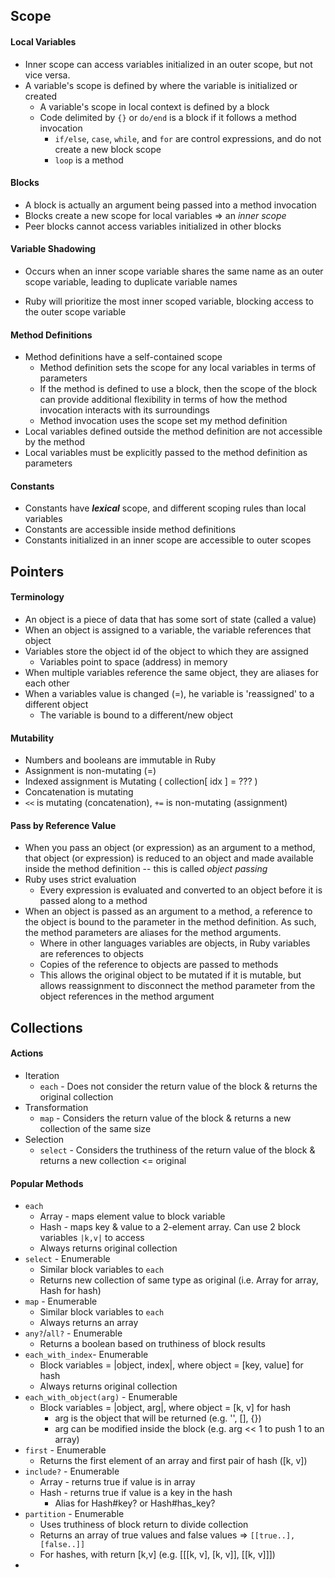 ## Scope

#### Local Variables

- Inner scope can access variables initialized in an outer scope, but not vice versa.
- A variable's scope is defined by where the variable is initialized or created
  - A variable's scope in local context is defined by a block
  - Code delimited by `{}` or `do/end` is a block if it follows a method invocation
    - `if/else`, `case`, `while`, and `for` are control expressions, and do not create a new block scope
    - `loop` is a method

#### Blocks

- A block is actually an argument being passed into a method invocation
- Blocks create a new scope for local variables => an *inner scope*
- Peer blocks cannot access variables initialized in other blocks

#### Variable Shadowing

- Occurs when an inner scope variable shares the same name as an outer scope variable, leading to duplicate variable names

- Ruby will prioritize the most inner scoped variable, blocking access to the outer scope variable

#### Method Definitions

- Method definitions have a self-contained scope
  - Method definition sets the scope for any local variables in terms of parameters
  - If the method is defined to use a block, then the scope of the block can provide additional flexibility in terms of how the method invocation interacts with its surroundings
  - Method invocation uses the scope set my method definition
- Local variables defined outside the method definition are not accessible by the method 
- Local variables must be explicitly passed to the method definition as parameters

#### Constants

- Constants have ***lexical*** scope, and different scoping rules than local variables
- Constants are accessible inside method definitions
-  Constants initialized in an inner scope are accessible to outer scopes

## Pointers

#### Terminology

- An object is a piece of data that has some sort of state (called a value)
- When an object is assigned to a variable, the variable references that object
- Variables store the object id of the object to which they are assigned
  - Variables point to space (address) in memory
- When multiple variables reference the same object, they are aliases for each other
- When a variables value is changed (=), he variable is 'reassigned' to a different object
  - The variable is bound to a different/new object

#### Mutability

- Numbers and booleans are immutable in Ruby
- Assignment is non-mutating (=)
- Indexed assignment is Mutating ( collection[ idx ] = ??? )
- Concatenation is mutating
- `<<` is mutating (concatenation), `+=` is non-mutating (assignment)

#### Pass by Reference Value

- When you pass an object (or expression) as an argument to a method, that object (or expression) is reduced to an object and made available inside the method definition -- this is called *object passing*
- Ruby uses strict evaluation
  - Every expression is evaluated and converted to an object before it is passed along to a method
- When an object is passed as an argument to a method, a reference to the object is bound to the parameter in the method definition. As such, the method parameters are aliases for the method arguments. 
  - Where in other languages variables are objects, in Ruby variables are references to objects
  - Copies of the reference to objects are passed to methods
  - This allows the original object to be mutated if it is mutable, but allows reassignment to disconnect the method parameter from the object references in the method argument



## Collections

#### Actions

- Iteration
  - `each` - Does not consider the return value of the block & returns the original collection
- Transformation
  - `map` - Considers the return value of the block & returns a new collection of the same size
- Selection
  - `select` - Considers the truthiness of the return value of the block & returns a new collection <= original

#### Popular Methods

- `each`
  - Array - maps element value to block variable
  - Hash - maps key & value to a 2-element array. Can use 2 block variables `|k,v|` to access
  - Always returns original collection
- `select` - Enumerable
  - Similar block variables to `each`
  - Returns new collection of same type as original (i.e. Array for array, Hash for hash)
- `map` - Enumerable
  - Similar block variables to `each`
  - Always returns an array
- `any?`/`all?` - Enumerable
  - Returns a boolean based on truthiness of block results
- `each_with_index`- Enumerable
  - Block variables = |object, index|, where object = [key, value] for hash
  - Always returns original collection
- `each_with_object(arg)` - Enumerable
  - Block variables =  |object, arg|, where object = [k, v] for hash
    - arg is the object that will be returned (e.g. '', [], {})
    - arg can be modified inside the block (e.g. arg << 1 to push 1 to an array)
- `first` - Enumerable
  - Returns the first element of an array and first pair of hash ([k, v])
- `include?` - Enumerable
  - Array - returns true if value is in array
  - Hash - returns true if value is a key in the hash
    - Alias for Hash#key? or Hash#has_key?
- `partition` - Enumerable
  - Uses truthiness of block return to divide collection
  - Returns an array of true values and false values => `[[true..], [false..]]`
  - For hashes, with return [k,v] (e.g. [[[k, v], [k, v]], [[k, v]]])
- 